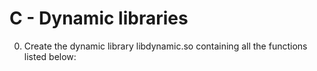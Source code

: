 # C - Dynamic libraries
0. Create the dynamic library libdynamic.so containing all the functions listed below:<br />
